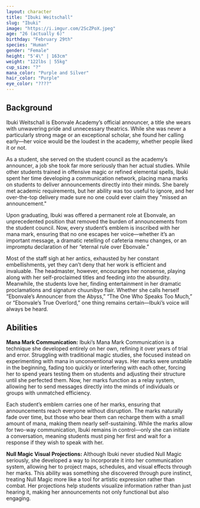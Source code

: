 ```yaml
---
layout: character
title: "Ibuki Weitschall"
slug: "Ibuki"
image: "https://i.imgur.com/2ScZPoX.jpeg"
age: "26 (actually 6)"
birthday: "February 29th"
species: "Human"
gender: "Female"
height: "5'4\" | 163cm"
weight: "122lbs | 55kg"
cup_size: "?"
mana_color: "Purple and Silver"
hair_color: "Purple"
eye_color: "????"
---
```


## Background

Ibuki Weitschall is Ebonvale Academy’s official announcer, a title she wears with unwavering pride and unnecessary theatrics. While she was never a particularly strong mage or an exceptional scholar, she found her calling early—her voice would be the loudest in the academy, whether people liked it or not.

As a student, she served on the student council as the academy’s announcer, a job she took far more seriously than her actual studies. While other students trained in offensive magic or refined elemental spells, Ibuki spent her time developing a communication network, placing mana marks on students to deliver announcements directly into their minds. She barely met academic requirements, but her ability was too useful to ignore, and her over-the-top delivery made sure no one could ever claim they "missed an announcement."

Upon graduating, Ibuki was offered a permanent role at Ebonvale, an unprecedented position that removed the burden of announcements from the student council. Now, every student’s emblem is inscribed with her mana mark, ensuring that no one escapes her voice—whether it’s an important message, a dramatic retelling of cafeteria menu changes, or an impromptu declaration of her “eternal rule over Ebonvale.”

Most of the staff sigh at her antics, exhausted by her constant embellishments, yet they can’t deny that her work is efficient and invaluable. The headmaster, however, encourages her nonsense, playing along with her self-proclaimed titles and feeding into the absurdity. Meanwhile, the students love her, finding entertainment in her dramatic proclamations and signature chuunibyo flair. Whether she calls herself “Ebonvale’s Announcer from the Abyss,” “The One Who Speaks Too Much,” or “Ebonvale’s True Overlord,” one thing remains certain—Ibuki’s voice will always be heard.

## Abilities

**Mana Mark Communication:**
Ibuki’s Mana Mark Communication is a technique she developed entirely on her own, refining it over years of trial and error. Struggling with traditional magic studies, she focused instead on experimenting with mana in unconventional ways. Her marks were unstable in the beginning, fading too quickly or interfering with each other, forcing her to spend years testing them on students and adjusting their structure until she perfected them. Now, her marks function as a relay system, allowing her to send messages directly into the minds of individuals or groups with unmatched efficiency.

Each student’s emblem carries one of her marks, ensuring that announcements reach everyone without disruption. The marks naturally fade over time, but those who bear them can recharge them with a small amount of mana, making them nearly self-sustaining. While the marks allow for two-way communication, Ibuki remains in control—only she can initiate a conversation, meaning students must ping her first and wait for a response if they wish to speak with her.

**Null Magic Visual Projections:**
Although Ibuki never studied Null Magic seriously, she developed a way to incorporate it into her communication system, allowing her to project maps, schedules, and visual effects through her marks. This ability was something she discovered through pure instinct, treating Null Magic more like a tool for artistic expression rather than combat. Her projections help students visualize information rather than just hearing it, making her announcements not only functional but also engaging.
